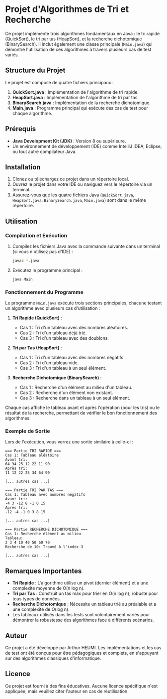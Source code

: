 # Projet d'Algorithmes de Tri et Recherche

Ce projet implémente trois algorithmes fondamentaux en Java : le tri rapide (QuickSort), le tri par tas (HeapSort), et la recherche dichotomique (BinarySearch). Il inclut également une classe principale (`Main.java`) qui démontre l'utilisation de ces algorithmes à travers plusieurs cas de test variés.

## Structure du Projet

Le projet est composé de quatre fichiers principaux :

1. **QuickSort.java** : Implémentation de l'algorithme de tri rapide.
2. **HeapSort.java** : Implémentation de l'algorithme de tri par tas.
3. **BinarySearch.java** : Implémentation de la recherche dichotomique.
4. **Main.java** : Programme principal qui exécute des cas de test pour chaque algorithme.

## Prérequis

- **Java Development Kit (JDK)** : Version 8 ou supérieure.
- Un environnement de développement (IDE) comme IntelliJ IDEA, Eclipse, ou tout autre compilateur Java.

## Installation

1. Clonez ou téléchargez ce projet dans un répertoire local.
2. Ouvrez le projet dans votre IDE ou naviguez vers le répertoire via un terminal.
3. Assurez-vous que les quatre fichiers Java (`QuickSort.java`, `HeapSort.java`, `BinarySearch.java`, `Main.java`) sont dans le même répertoire.

## Utilisation

### Compilation et Exécution

1. Compilez les fichiers Java avec la commande suivante dans un terminal (si vous n'utilisez pas d'IDE) :
   ```bash
   javac *.java
   ```
2. Exécutez le programme principal :
   ```bash
   java Main
   ```

### Fonctionnement du Programme

Le programme `Main.java` exécute trois sections principales, chacune testant un algorithme avec plusieurs cas d'utilisation :

1. **Tri Rapide (QuickSort)** :
   - Cas 1 : Tri d'un tableau avec des nombres aléatoires.
   - Cas 2 : Tri d'un tableau déjà trié.
   - Cas 3 : Tri d'un tableau avec des doublons.

2. **Tri par Tas (HeapSort)** :
   - Cas 1 : Tri d'un tableau avec des nombres négatifs.
   - Cas 2 : Tri d'un tableau vide.
   - Cas 3 : Tri d'un tableau à un seul élément.

3. **Recherche Dichotomique (BinarySearch)** :
   - Cas 1 : Recherche d'un élément au milieu d'un tableau.
   - Cas 2 : Recherche d'un élément non existant.
   - Cas 3 : Recherche dans un tableau à un seul élément.

Chaque cas affiche le tableau avant et après l'opération (pour les tris) ou le résultat de la recherche, permettant de vérifier le bon fonctionnement des algorithmes.

### Exemple de Sortie

Lors de l'exécution, vous verrez une sortie similaire à celle-ci :

```
=== Partie TRI RAPIDE ===
Cas 1: Tableau aléatoire
Avant tri: 
64 34 25 12 22 11 90 
Après tri: 
11 12 22 25 34 64 90 

[... autres cas ...]

=== Partie TRI PAR TAS ===
Cas 1: Tableau avec nombres négatifs
Avant tri: 
-4 3 -12 8 -1 0 15 
Après tri: 
-12 -4 -1 0 3 8 15 

[... autres cas ...]

=== Partie RECHERCHE DICHOTOMIQUE ===
Cas 1: Recherche élément au milieu
Tableau: 
2 3 4 10 40 50 60 70 
Recherche de 10: Trouvé à l'index 3

[... autres cas ...]
```

## Remarques Importantes

- **Tri Rapide** : L'algorithme utilise un pivot (dernier élément) et a une complexité moyenne de O(n log n).
- **Tri par Tas** : Construit un tas max pour trier en O(n log n), robuste pour tous types de données.
- **Recherche Dichotomique** : Nécessite un tableau trié au préalable et a une complexité de O(log n).
- Les tableaux utilisés dans les tests sont volontairement variés pour démontrer la robustesse des algorithmes face à différents scénarios.

## Auteur

Ce projet a été développé par Arthur HEUMI. Les implémentations et les cas de test ont été conçus pour être pédagogiques et complets, en s'appuyant sur des algorithmes classiques d'informatique.

## Licence

Ce projet est fourni à des fins éducatives. Aucune licence spécifique n'est appliquée, mais veuillez citer l'auteur en cas de réutilisation.
